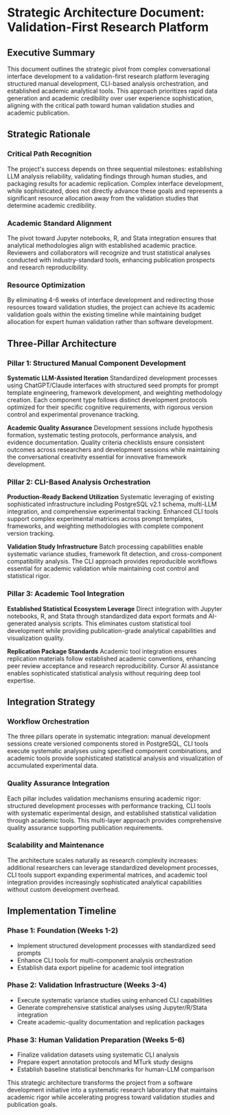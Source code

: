 # Strategic Architecture Document: Validation-First Research Platform

## **Executive Summary**

This document outlines the strategic pivot from complex conversational interface development to a validation-first research platform leveraging structured manual development, CLI-based analysis orchestration, and established academic analytical tools. This approach prioritizes rapid data generation and academic credibility over user experience sophistication, aligning with the critical path toward human validation studies and academic publication.

## **Strategic Rationale**

### **Critical Path Recognition**

The project's success depends on three sequential milestones: establishing LLM analysis reliability, validating findings through human studies, and packaging results for academic replication. Complex interface development, while sophisticated, does not directly advance these goals and represents a significant resource allocation away from the validation studies that determine academic credibility.

### **Academic Standard Alignment**

The pivot toward Jupyter notebooks, R, and Stata integration ensures that analytical methodologies align with established academic practice. Reviewers and collaborators will recognize and trust statistical analyses conducted with industry-standard tools, enhancing publication prospects and research reproducibility.

### **Resource Optimization**

By eliminating 4-6 weeks of interface development and redirecting those resources toward validation studies, the project can achieve its academic validation goals within the existing timeline while maintaining budget allocation for expert human validation rather than software development.

## **Three-Pillar Architecture**

### **Pillar 1: Structured Manual Component Development**

**Systematic LLM-Assisted Iteration**
Standardized development processes using ChatGPT/Claude interfaces with structured seed prompts for prompt template engineering, framework development, and weighting methodology creation. Each component type follows distinct development protocols optimized for their specific cognitive requirements, with rigorous version control and experimental provenance tracking.

**Academic Quality Assurance**
Development sessions include hypothesis formation, systematic testing protocols, performance analysis, and evidence documentation. Quality criteria checklists ensure consistent outcomes across researchers and development sessions while maintaining the conversational creativity essential for innovative framework development.

### **Pillar 2: CLI-Based Analysis Orchestration**

**Production-Ready Backend Utilization**
Systematic leveraging of existing sophisticated infrastructure including PostgreSQL v2.1 schema, multi-LLM integration, and comprehensive experimental tracking. Enhanced CLI tools support complex experimental matrices across prompt templates, frameworks, and weighting methodologies with complete component version tracking.

**Validation Study Infrastructure**
Batch processing capabilities enable systematic variance studies, framework fit detection, and cross-component compatibility analysis. The CLI approach provides reproducible workflows essential for academic validation while maintaining cost control and statistical rigor.

### **Pillar 3: Academic Tool Integration**

**Established Statistical Ecosystem Leverage**
Direct integration with Jupyter notebooks, R, and Stata through standardized data export formats and AI-generated analysis scripts. This eliminates custom statistical tool development while providing publication-grade analytical capabilities and visualization quality.

**Replication Package Standards**
Academic tool integration ensures replication materials follow established academic conventions, enhancing peer review acceptance and research reproducibility. Cursor AI assistance enables sophisticated statistical analysis without requiring deep tool expertise.

## **Integration Strategy**

### **Workflow Orchestration**

The three pillars operate in systematic integration: manual development sessions create versioned components stored in PostgreSQL, CLI tools execute systematic analyses using specified component combinations, and academic tools provide sophisticated statistical analysis and visualization of accumulated experimental data.

### **Quality Assurance Integration**

Each pillar includes validation mechanisms ensuring academic rigor: structured development processes with performance tracking, CLI tools with systematic experimental design, and established statistical validation through academic tools. This multi-layer approach provides comprehensive quality assurance supporting publication requirements.

### **Scalability and Maintenance**

The architecture scales naturally as research complexity increases: additional researchers can leverage standardized development processes, CLI tools support expanding experimental matrices, and academic tool integration provides increasingly sophisticated analytical capabilities without custom development overhead.

## **Implementation Timeline**

### **Phase 1: Foundation (Weeks 1-2)**

- Implement structured development processes with standardized seed prompts
- Enhance CLI tools for multi-component analysis orchestration
- Establish data export pipeline for academic tool integration


### **Phase 2: Validation Infrastructure (Weeks 3-4)**

- Execute systematic variance studies using enhanced CLI capabilities
- Generate comprehensive statistical analyses using Jupyter/R/Stata integration
- Create academic-quality documentation and replication packages


### **Phase 3: Human Validation Preparation (Weeks 5-6)**

- Finalize validation datasets using systematic CLI analysis
- Prepare expert annotation protocols and MTurk study designs
- Establish baseline statistical benchmarks for human-LLM comparison

This strategic architecture transforms the project from a software development initiative into a systematic research laboratory that maintains academic rigor while accelerating progress toward validation studies and publication goals.

